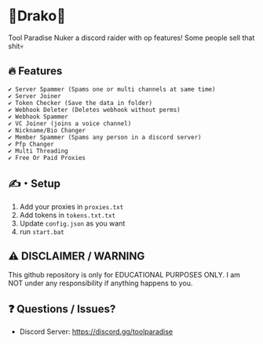 # 🚀Drako🚀
Tool Paradise Nuker a discord raider with op features! Some people sell that shit💀 

## 🔥 Features
```
✔ Server Spammer (Spams one or multi channels at same time)
✔ Server Joiner 
✔ Token Checker (Save the data in folder)
✔ Webhook Deleter (Deletes webhook without perms)
✔ Webhook Spammer
✔ VC Joiner (joins a voice channel)
✔ Nickname/Bio Changer 
✔ Member Spammer (Spams any person in a discord server)
✔ Pfp Changer 
✔ Multi Threading
✔ Free Or Paid Proxies
```

## ✍️・Setup
1. Add your proxies in `proxies.txt`
2. Add tokens in `tokens.txt.txt`
3. Update `config.json` as you want
4. run `start.bat`

## ⚠️ DISCLAIMER / WARNING 
This github repository is only for EDUCATIONAL PURPOSES ONLY. I am NOT under any responsibility if anything happens to you.

## ❓ Questions / Issues?
- Discord Server: https://discord.gg/toolparadise
